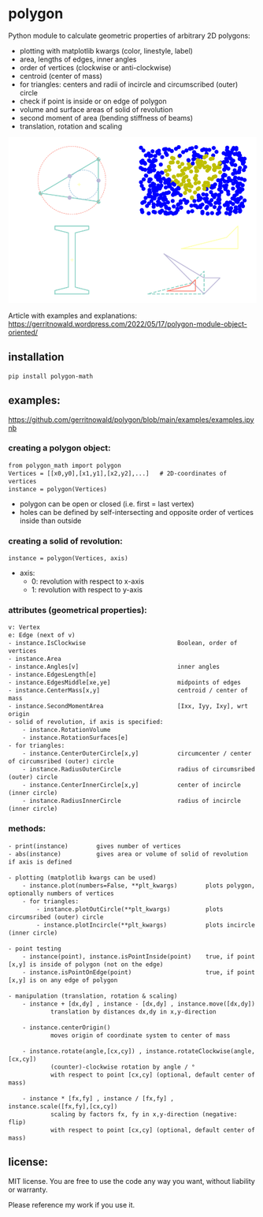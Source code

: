 # polygon
Python module to calculate geometric properties of arbitrary 2D polygons:
- plotting with matplotlib kwargs (color, linestyle, label)
- area, lengths of edges, inner angles
- order of vertices (clockwise or anti-clockwise)
- centroid (center of mass)
- for triangles: centers and radii of incircle and circumscribed (outer) circle
- check if point is inside or on edge of polygon
- volume and surface areas of solid of revolution
- second moment of area (bending stiffness of beams)
- translation, rotation and scaling

![](https://github.com/gerritnowald/polygon/blob/main/examples/examples.png)

Article with examples and explanations:
https://gerritnowald.wordpress.com/2022/05/17/polygon-module-object-oriented/

## installation
```
pip install polygon-math
```

## examples:
https://github.com/gerritnowald/polygon/blob/main/examples/examples.ipynb

### creating a polygon object:
```
from polygon_math import polygon
Vertices = [[x0,y0],[x1,y1],[x2,y2],...]   # 2D-coordinates of vertices
instance = polygon(Vertices)
```
- polygon can be open or closed (i.e. first = last vertex)
- holes can be defined by self-intersecting and opposite order of vertices inside than outside

### creating a solid of revolution:
```
instance = polygon(Vertices, axis)
```
- axis:
	- 0: revolution with respect to x-axis
	- 1: revolution with respect to y-axis

### attributes (geometrical properties):
    
    v: Vertex
    e: Edge (next of v)
    - instance.IsClockwise                          Boolean, order of vertices
    - instance.Area
    - instance.Angles[v]                            inner angles
    - instance.EdgesLength[e]
    - instance.EdgesMiddle[xe,ye]                   midpoints of edges
    - instance.CenterMass[x,y]                      centroid / center of mass
    - instance.SecondMomentArea                     [Ixx, Iyy, Ixy], wrt origin
    - solid of revolution, if axis is specified:
        - instance.RotationVolume
        - instance.RotationSurfaces[e]
    - for triangles:
        - instance.CenterOuterCircle[x,y]           circumcenter / center of circumsribed (outer) circle
        - instance.RadiusOuterCircle                radius of circumsribed (outer) circle
        - instance.CenterInnerCircle[x,y]           center of incircle (inner circle)
        - instance.RadiusInnerCircle                radius of incircle (inner circle)


### methods:
    
    - print(instance)        gives number of vertices
    - abs(instance)          gives area or volume of solid of revolution if axis is defined
    
    - plotting (matplotlib kwargs can be used)
        - instance.plot(numbers=False, **plt_kwargs)        plots polygon, optionally numbers of vertices
        - for triangles:
            - instance.plotOutCircle(**plt_kwargs)          plots circumsribed (outer) circle
            - instance.plotIncircle(**plt_kwargs)           plots incircle (inner circle)
    
    - point testing
        - instance(point), instance.isPointInside(point)    true, if point [x,y] is inside of polygon (not on the edge)
        - instance.isPointOnEdge(point)                     true, if point [x,y] is on any edge of polygon
    
    - manipulation (translation, rotation & scaling)
        - instance + [dx,dy] , instance - [dx,dy] , instance.move([dx,dy])
                translation by distances dx,dy in x,y-direction
        
        - instance.centerOrigin()
                moves origin of coordinate system to center of mass
                                        
        - instance.rotate(angle,[cx,cy]) , instance.rotateClockwise(angle,[cx,cy])
                (counter)-clockwise rotation by angle / °
                with respect to point [cx,cy] (optional, default center of mass)
                                        
        - instance * [fx,fy] , instance / [fx,fy] , instance.scale([fx,fy],[cx,cy])
                scaling by factors fx, fy in x,y-direction (negative: flip)
                with respect to point [cx,cy] (optional, default center of mass)


## license:
MIT license. You are free to use the code any way you want, without liability or warranty.

Please reference my work if you use it.
